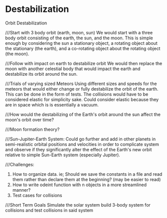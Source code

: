 # Destabilization

Orbit Destabilization

///Start with 3 body orbit (earth, moon, sun) We would start with a three body orbit consisting of the earth, the sun, and the moon. This is simple enough by considering the sun a stationary object, a rotating object about the stationary (the earth), and a co-rotating object about the rotating object (the moon).

///Follow with impact on earth to destabilize orbit We would then replace the moon with another celestial body that would impact the earth and destabilize its orbit around the sun.

///Trials of varying sized Meteors Using different sizes and speeds for the meteors that would either change or fully destabilize the orbit of the earth. This can be done in the form of tests. The collisions would have to be considered elastic for simplicity sake. Could consider elastic because they are in space which is is essentially a vacuum.

///How would the destabilizing of the Earth's orbit around the sun affect the moon's orbit over time?

///Moon formation theory?

///Sun-Jupiter-Earth System:
Could go further and add in other planets in semi-realistic orbital positions and velocities in order to complicate system and observe if they significantly alter the effect of the Earth's new orbit relative to simple Sun-Earth system (especially Jupiter).

///Challenges:
1. How to organize data. ie; Should we save the constants in a file and read them rather than declare them at the beginning? (may be easier to read)
2. How to write odeint function with n objects in a more streamlined manner?
3. Test cases for collisions

///Short Term Goals
Simulate the solar system
build 3-body system for collisions and test collisions in said system
